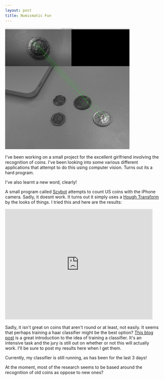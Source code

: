 ```yaml
---
layout: post
title: Numismatic Fun
---
```


![SIFT](images/sift2.jpg)

I've been working on a small project for the excellent girlfriend involving the recognition of coins. I've been looking into some various different applications that attempt to do this using computer vision. Turns out its a hard program.

I've also learnt a new word, clearly!

A small program called [Scybot](http://itunes.apple.com/gb/app/scybot-coin-counter/id445453916?mt=8) attempts to count US coins with the iPhone camera. Sadly, it doesnt work. It turns out it simply uses a [Hough Transform](http://en.wikipedia.org/wiki/Hough_transform) by the looks of things. I tried this and here are the results:

<object width="480" height="360"><param name="movie" value="http://www.youtube.com/v/CPrVdBdsglQ?version=3&amp;hl=en_US"></param><param name="allowFullScreen" value="true"></param><param name="allowscriptaccess" value="always"></param><embed src="http://www.youtube.com/v/CPrVdBdsglQ?version=3&amp;hl=en_US" type="application/x-shockwave-flash" width="480" height="360" allowscriptaccess="always" allowfullscreen="true"></embed></object>

Sadly, it isn't great on coins that aren't round or at least, not easily. It seems that perhaps training a haar classifier might be the best option? [This blog post](http://achuwilson.wordpress.com/2011/07/01/create-your-own-haar-classifier-for-detecting-objects-in-opencv/) is a great introduction to the idea of training a classifier. It's an intensive task and the jury is still out on whether or not this will actually work. I'll be sure to post my results here when I get them.

Currently, my classifier is still running, as has been for the last 3 days!

At the moment, most of the research seems to be based around the recognition of old coins as oppose to new ones?

